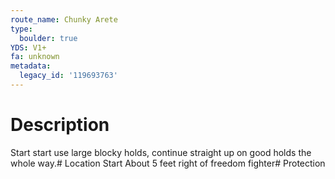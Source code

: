 ```yaml
---
route_name: Chunky Arete
type:
  boulder: true
YDS: V1+
fa: unknown
metadata:
  legacy_id: '119693763'
---
```

# Description
Start start use large blocky holds, continue straight up on good holds the whole way.# Location
Start About 5 feet right of freedom fighter# Protection
